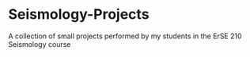 # Seismology-Projects
A collection of small projects performed by my students in the ErSE 210 Seismology course
